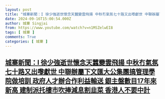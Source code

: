 ```yaml
---
layout: post
title: "城寨新聞：I 徐少強逝世懷念天蠶變雲飛揚 中秋冇氣氛七十路又出嚟獻世 中聯辦屬下文匯大公集團搞管理學院做培訓 政府人才辦合作利益輸送 銀主盤數目17年來新高 建制派托樓市吹捧減息割韭菜 香港人不要中計"
date: 2024-09-16T15:00:54.000Z
author: 城寨 Singjai
from: https://www.youtube.com/watch?v=n1MSZelwEI8
tags: [ 城寨 ]
comments: True
categories: [ 城寨 ]
---
```

<!--1726498854000-->
[城寨新聞：I 徐少強逝世懷念天蠶變雲飛揚 中秋冇氣氛七十路又出嚟獻世 中聯辦屬下文匯大公集團搞管理學院做培訓 政府人才辦合作利益輸送 銀主盤數目17年來新高 建制派托樓市吹捧減息割韭菜 香港人不要中計](https://www.youtube.com/watch?v=n1MSZelwEI8)
------

<div>

</div>
